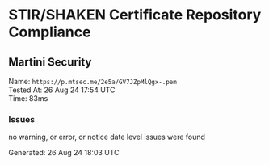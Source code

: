 # STIR/SHAKEN Certificate Repository Compliance

## Martini Security

Name: `https://p.mtsec.me/2e5a/GV7JZpMlQgx-.pem`\
Tested At: 26 Aug 24 17:54 UTC\
Time: 83ms

### Issues

no warning, or error, or notice date level issues were found

Generated: 26 Aug 24 18:03 UTC